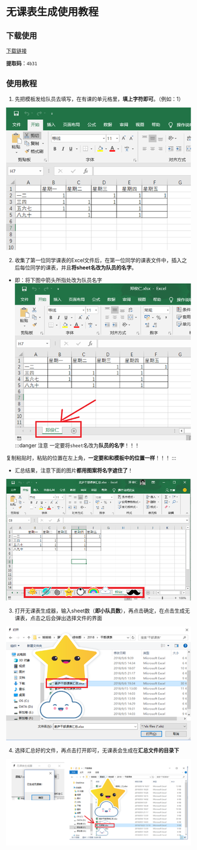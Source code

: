 # 无课表生成使用教程

## 下载使用

[下载链接](https://pan.baidu.com/s/1uvYfYWwIUuPy7K5cG2NN4Q)

**提取码**：```4b31```

## 使用教程
1. 先把模板发给队员去填写，在有课的单元格里，**填上字符即可**。（例如：1）

![按照模板填写](/mydoc/按照模板填写.PNG "按照模板填写")

2. 收集了第一位同学课表的Excel文件后，在第一位同学的课表文件中，插入之后每位同学的课表，并且**将sheet名改为队员的名字**。

+ 即：将下图中箭头所指处改为队员名字
![效果图](/mydoc/2-1.PNG "效果图")
:::danger 注意
一定要将```sheet```名改为**队员的名字**！！！

复制粘贴时，粘贴的位置在左上角，**一定要和和模板中的位置一样**！！！
:::

+ 汇总结果，注意下面的图片**都用图案将名字遮住了**！

![效果图](/mydoc/2-2.PNG "效果图")

3. 打开无课表生成器，输入sheet数（**即小队员数**），再点击确定，在点击生成无课表，点击之后会弹出选择文件的界面

![效果图](/mydoc/3-1.png "效果图")

4. 选择汇总好的文件，再点击打开即可，无课表会生成在**汇总文件的目录下**

![效果图](/mydoc/4-1.png "效果图")
